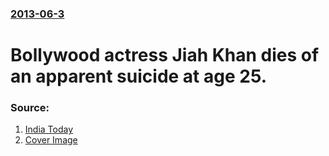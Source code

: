 ### [2013-06-3](/news/2013/06/3/index.md)

# Bollywood actress Jiah Khan dies of an apparent suicide at age 25. 




### Source:

1. [India Today](http://indiatoday.intoday.in/story/actor-jiah-khan-commits-suicide-in-mumbai/1/278295.html)
1. [Cover Image](http://media2.intoday.in/indiatoday/images/stories/jiah-khan22_660_060413093930.jpg)
